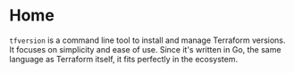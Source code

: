 # Home

`tfversion` is a command line tool to install and manage Terraform versions.
It focuses on simplicity and ease of use.
Since it's written in Go, the same language as Terraform itself, it fits perfectly in the ecosystem.
